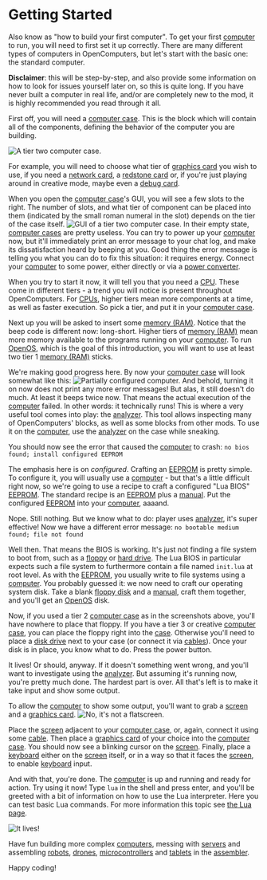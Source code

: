 # Getting Started

Also know as "how to build your first computer". To get your first [computer](computer.md) to run, you will need to first set it up correctly. There are many different types of computers in OpenComputers, but let's start with the basic one: the standard computer.

**Disclaimer**: this will be step-by-step, and also provide some information on how to look for issues yourself later on, so this is quite long. If you have never built a computer in real life, and/or are completely new to the mod, it is highly recommended you read through it all.

First off, you will need a [computer case](../block/case1.md). This is the block which will contain all of the components, defining the behavior of the computer you are building.

![A tier two computer case.](oredict:opencomputers:case2)

For example, you will need to choose what tier of [graphics card](../item/graphicsCard1.md) you wish to use, if you need a [network card](../item/lanCard.md), a [redstone card](../item/redstoneCard1.md) or, if you're just playing around in creative mode, maybe even a [debug card](../item/debugCard.md).

When you open the [computer case](../block/case1.md)'s GUI, you will see a few slots to the right. The number of slots, and what tier of component can be placed into them (indicated by the small roman numeral in the slot) depends on the tier of the case itself.
![GUI of a tier two computer case.](opencomputers:doc/img/configuration_case1.png)
In their empty state, [computer cases](../block/case1.md) are pretty useless. You can try to power up your [computer](computer.md) now, but it'll immediately print an error message to your chat log, and make its dissatisfaction heard by beeping at you. Good thing the error message is telling you what you can do to fix this situation: it requires energy. Connect your [computer](computer.md) to some power, either directly or via a [power converter](../block/powerConverter.md).

When you try to start it now, it will tell you that you need a [CPU](../item/cpu1.md). These come in different tiers - a trend you will notice is present throughout OpenComputers. For [CPUs](../item/cpu1.md), higher tiers mean more components at a time, as well as faster execution. So pick a tier, and put it in your [computer case](../block/case1.md).

Next up you will be asked to insert some [memory (RAM)](../item/ram1.md). Notice that the beep code is different now: long-short. Higher tiers of [memory (RAM)](../item/ram1.md) mean more memory available to the programs running on your [computer](computer.md). To run [OpenOS](openOS.md), which is the goal of this introduction, you will want to use at least two tier 1 [memory (RAM)](../item/ram1.md) sticks.

We're making good progress here. By now your [computer case](../block/case1.md) will look somewhat like this:
![Partially configured computer.](opencomputers:doc/img/configuration_case2.png)
And behold, turning it on now does not print any more error messages! But alas, it still doesn't do much. At least it beeps twice now. That means the actual execution of the [computer](computer.md) failed. In other words: it technically runs! This is where a very useful tool comes into play: the [analyzer](../item/analyzer.md). This tool allows inspecting many of OpenComputers' blocks, as well as some blocks from other mods. To use it on the [computer](computer.md), use the [analyzer](../item/analyzer.md) on the case while sneaking.

You should now see the error that caused the [computer](computer.md) to crash:
`no bios found; install configured EEPROM`

The emphasis here is on *configured*. Crafting an [EEPROM](../item/eeprom.md) is pretty simple. To configure it, you will usually use a [computer](computer.md) - but that's a little difficult right now, so we're going to use a recipe to craft a configured "Lua BIOS" [EEPROM](../item/eeprom.md). The standard recipe is an [EEPROM](../item/eeprom.md) plus a [manual](../item/manual.md). Put the configured [EEPROM](../item/eeprom.md) into your [computer](computer.md), aaaand.

Nope. Still nothing. But we know what to do: player uses [analyzer](../item/analyzer.md), it's super effective! Now we have a different error message:
`no bootable medium found; file not found`

Well then. That means the BIOS is working. It's just not finding a file system to boot from, such as a [floppy](../item/floppy.md) or [hard drive](../item/hdd1.md). The Lua BIOS in particular expects such a file system to furthermore contain a file named `init.lua` at root level. As with the [EEPROM](../item/eeprom.md), you usually write to file systems using a [computer](computer.md). You probably guessed it: we now need to craft our operating system disk. Take a blank [floppy disk](../item/floppy.md) and a [manual](../item/manual.md), craft them together, and you'll get an [OpenOS](openOS.md) disk.

Now, if you used a tier 2 [computer case](../block/case2.md) as in the screenshots above, you'll have nowhere to place that floppy. If you have a tier 3 or creative [computer case](../block/case3.md), you can place the floppy right into the [case](../block/case1.md). Otherwise you'll need to place a [disk drive](../block/diskDrive.md) next to your case (or connect it via [cables](../block/cable.md)). Once your disk is in place, you know what to do. Press the power button.

It lives! Or should, anyway. If it doesn't something went wrong, and you'll want to investigate using the [analyzer](../item/analyzer.md). But assuming it's running now, you're pretty much done. The hardest part is over. All that's left is to make it take input and show some output.

To allow the [computer](computer.md) to show some output, you'll want to grab a [screen](../block/screen1.md) and a [graphics card](../item/graphicsCard1.md).
![No, it's not a flatscreen.](oredict:opencomputers:screen2)

Place the [screen](../block/screen1.md) adjacent to your [computer case](../block/case1.md), or, again, connect it using some [cable](../block/cable.md). Then place a [graphics card](../item/graphicsCard1.md) of your choice into the [computer case](../block/case1.md). You should now see a blinking cursor on the [screen](../block/screen1.md). Finally, place a [keyboard](../block/keyboard.md) either on the [screen](../block/screen1.md) itself, or in a way so that it faces the [screen](../block/screen1.md), to enable [keyboard](../block/keyboard.md) input.

And with that, you're done. The [computer](computer.md) is up and running and ready for action. Try using it now! Type `lua` in the shell and press enter, and you'll be greeted with a bit of information on how to use the Lua interpreter. Here you can test basic Lua commands. For more information this topic see [the Lua page](lua.md).

![It lives!](opencomputers:doc/img/configuration_done.png)

Have fun building more complex [computers](computer.md), messing with [servers](../item/server1.md) and assembling [robots](../block/robot.md), [drones](../item/drone.md), [microcontrollers](../block/microcontroller.md) and [tablets](../item/tablet.md) in the [assembler](../block/assembler.md).

Happy coding!
